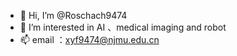 - 👋 Hi, I’m @Roschach9474
- 👀 I’m interested in AI 、medical imaging and robot
- 📫 email ：xyf9474@njmu.edu.cn

<!---
Roschach9474/Roschach9474 is a ✨ special ✨ repository because its `README.md` (this file) appears on your GitHub profile.
You can click the Preview link to take a look at your changes.
--->
